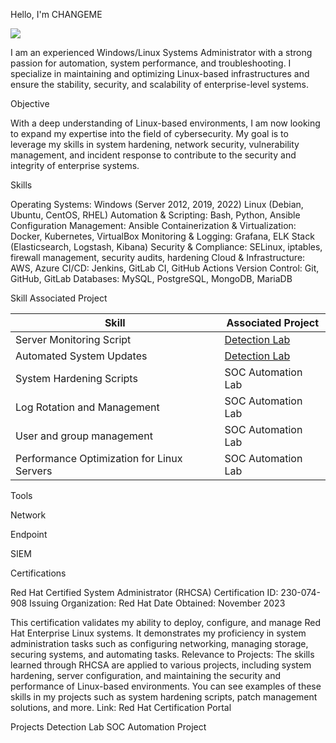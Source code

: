 Hello, I'm CHANGEME

<a href="https://www.linkedin.com/in/mlsalinas"><img src="https://img.shields.io/badge/-LinkedIn-0072b1?&style=for-the-badge&logo=linkedin&logoColor=white" /></a>


I am an experienced Windows/Linux Systems Administrator with a strong passion for automation, system performance, and troubleshooting. I specialize in maintaining and optimizing Linux-based infrastructures and ensure the stability, security, and scalability of enterprise-level systems.

Objective

With a deep understanding of Linux-based environments, I am now looking to expand my expertise into the field of cybersecurity. My goal is to leverage my skills in system hardening, network security, vulnerability management, and incident response to contribute to the security and integrity of enterprise systems.

Skills

Operating Systems: Windows (Server 2012, 2019, 2022) Linux (Debian, Ubuntu, CentOS, RHEL)
Automation & Scripting: Bash, Python, Ansible
Configuration Management: Ansible
Containerization & Virtualization: Docker, Kubernetes, VirtualBox
Monitoring & Logging: Grafana, ELK Stack (Elasticsearch, Logstash, Kibana)
Security & Compliance: SELinux, iptables, firewall management, security audits, hardening
Cloud & Infrastructure: AWS, Azure
CI/CD: Jenkins, GitLab CI, GitHub Actions
Version Control: Git, GitHub, GitLab
Databases: MySQL, PostgreSQL, MongoDB, MariaDB

Skill	Associated Project

| Skill                                         | Associated Project         |
|-----------------------------------------------|----------------------------|
| Server Monitoring Script                      | <a href="https://google.com">Detection Lab</a>|
| Automated System Updates                      | <a href="https://google.com">Detection Lab</a>|
| System Hardening Scripts                      | SOC Automation Lab|
| Log Rotation and Management                   | SOC Automation Lab|
| User and group management                     | SOC Automation Lab|
| Performance Optimization for Linux Servers    | SOC Automation Lab|


Tools


Network
  
Endpoint
 
SIEM
  
Certifications

Red Hat Certified System Administrator (RHCSA)
Certification ID: 230-074-908
Issuing Organization: Red Hat
Date Obtained: November 2023

This certification validates my ability to deploy, configure, and manage Red Hat Enterprise Linux systems. It demonstrates my proficiency in system administration tasks such as configuring networking, managing storage, securing systems, and automating tasks.
Relevance to Projects: The skills learned through RHCSA are applied to various projects, including system hardening, server configuration, and maintaining the security and performance of Linux-based environments. You can see examples of these skills in my projects such as system hardening scripts, patch management solutions, and more.
Link: Red Hat Certification Portal

    
Projects
Detection Lab
SOC Automation Project
